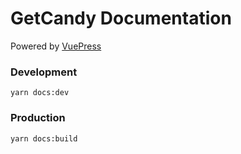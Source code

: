 # GetCandy Documentation

Powered by [VuePress](https://vuepress.vuejs.org/)

### Development

```
yarn docs:dev
```

### Production

```
yarn docs:build
```